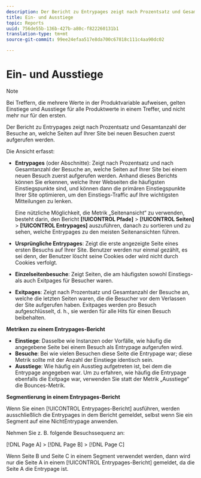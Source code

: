 ```yaml
---
description: Der Bericht zu Entrypages zeigt nach Prozentsatz und Gesamtanzahl der Besuche an, welche Seiten auf Ihrer Site bei neuen Besuchen zuerst aufgerufen werden.
title: Ein- und Ausstiege
topic: Reports
uuid: 756de55b-136b-427b-a80c-f822260131b1
translation-type: tm+mt
source-git-commit: 99ee24efaa517e8da700c67818c111c4aa90dc02

---
```



# Ein- und Ausstiege

>[!NOTE]
>Bei Treffern, die mehrere Werte in der Produktvariable aufweisen, gelten Einstiege und Ausstiege für alle Produktwerte in einem Treffer, und nicht mehr nur für den ersten.

Der Bericht zu Entrypages zeigt nach Prozentsatz und Gesamtanzahl der Besuche an, welche Seiten auf Ihrer Site bei neuen Besuchen zuerst aufgerufen werden.

Die Ansicht erfasst:

* **Entrypages** (oder Abschnitte): Zeigt nach Prozentsatz und nach Gesamtanzahl der Besuche an, welche Seiten auf Ihrer Site bei einem neuen Besuch zuerst aufgerufen werden. Anhand dieses Berichts können Sie erkennen, welche Ihrer Webseiten die häufigsten Einstiegspunkte sind, und können dann die primären Einstiegspunkte Ihrer Site optimieren, um den Einstiegs-Traffic auf Ihre wichtigsten Mitteilungen zu lenken.

   Eine nützliche Möglichkeit, die Metrik „Seitenansicht“ zu verwenden, besteht darin, den Bericht **[!UICONTROL Pfade]** &gt; **[!UICONTROL Seiten]** &gt; **[!UICONTROL Entrypages]** auszuführen, danach zu sortieren und zu sehen, welche Entrypages zu den meisten Seitenansichten führen.

* **Ursprüngliche Entrypages**: Zeigt die erste angezeigte Seite eines ersten Besuchs auf Ihrer Site. Benutzer werden nur einmal gezählt, es sei denn, der Benutzer löscht seine Cookies oder wird nicht durch Cookies verfolgt.
* **Einzelseitenbesuche**: Zeigt Seiten, die am häufigsten sowohl Einstiegs- als auch Exitpages für Besucher waren.
* **Exitpages**: Zeigt nach Prozentsatz und Gesamtanzahl der Besuche an, welche die letzten Seiten waren, die die Besucher vor dem Verlassen der Site aufgerufen haben. Exitpages werden pro Besuch aufgeschlüsselt, d. h., sie werden für alle Hits für einen Besuch beibehalten.

**Metriken zu einem Entrypages-Bericht**

* **Einstiege**: Dasselbe wie Instanzen oder Vorfälle, wie häufig die angegebene Seite bei einem Besuch als Entrypage aufgerufen wird.
* **Besuche**: Bei wie vielen Besuchen diese Seite die Entrypage war; diese Metrik sollte mit der Anzahl der Einstiege identisch sein.
* **Ausstiege**: Wie häufig ein Ausstieg aufgetreten ist, bei dem die Entrypage angegeben war. Um zu erfahren, wie häufig die Entrypage ebenfalls die Exitpage war, verwenden Sie statt der Metrik „Ausstiege“ die Bounces-Metrik.

**Segmentierung in einem Entrypages-Bericht**

Wenn Sie einen [!UICONTROL Entrypages-Bericht] ausführen, werden ausschließlich die Entrypages in dem Bericht gemeldet, selbst wenn Sie ein Segment auf eine NichtEntrypage anwenden.

Nehmen Sie z. B. folgende Besuchssequenz an:

[!DNL Page A] &gt; [!DNL Page B] &gt; [!DNL Page C]

Wenn Seite B und Seite C in einem Segment verwendet werden, dann wird nur die Seite A in einem [!UICONTROL Entrypages-Bericht] gemeldet, da die Seite A die Entrypage ist.

